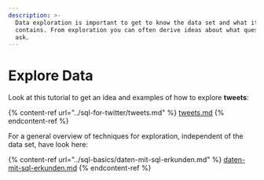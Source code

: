 ```yaml
---
description: >-
  Data exploration is important to get to know the data set and what it
  contains. From exploration you can often derive ideas about what questions to
  ask.
---
```


# Explore Data

Look at this tutorial to get an idea and examples of how to explore **tweets**:

{% content-ref url="../sql-for-twitter/tweets.md" %}
[tweets.md](../sql-for-twitter/tweets.md)
{% endcontent-ref %}

For a general overview of techniques for exploration, independent of the data set, have look here:

{% content-ref url="../sql-basics/daten-mit-sql-erkunden.md" %}
[daten-mit-sql-erkunden.md](../sql-basics/daten-mit-sql-erkunden.md)
{% endcontent-ref %}

